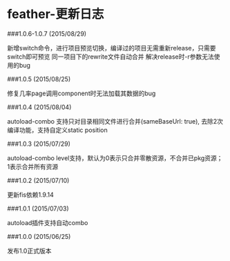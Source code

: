 feather-更新日志
====================

###1.0.6-1.0.7 (2015/08/29)

新增switch命令，进行项目预览切换，编译过的项目无需重新release，只需要switch即可预览
同一项目下的rewrite文件自动合并
解决release时-r参数无法使用的bug

###1.0.5 (2015/08/25)

修复几率page调用component时无法加载其数据的bug

###1.0.4 (2015/08/04)

autoload-combo 支持只对目录相同文件进行合并(sameBaseUrl: true), 去除2次编译功能，支持自定义static position

###1.0.3 (2015/07/29)

autoload-combo level支持，默认为0表示只合并零散资源，不合并已pkg资源；1表示合并所有资源

###1.0.2 (2015/07/10)

更新fis依赖1.9.14

###1.0.1 (2015/07/03)

autoload插件支持自动combo

###1.0.0 (2015/06/25)

发布1.0正式版本